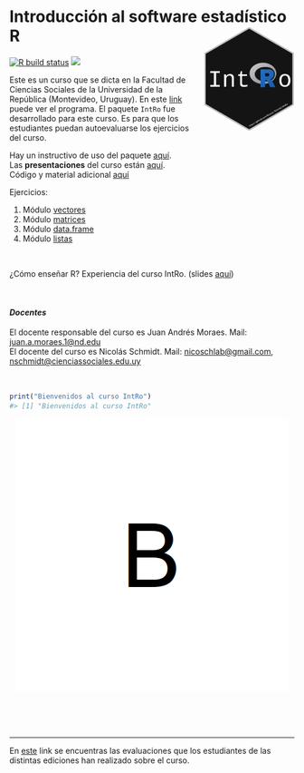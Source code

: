 
<!-- README.md is generated from README.Rmd. Please edit that file -->

# Introducción al software estadístico R <img src="man/figures/logo.png" style="margin-left:10px;margin-bottom:5px;" width="160" align="right"></a>

<!-- badges: start -->

[![R build
status](https://github.com/Nicolas-Schmidt/IntRo/workflows/R-CMD-check/badge.svg)](https://github.com/Nicolas-Schmidt/IntRo/actions)
[![](https://img.shields.io/badge/devel%20version-1.4.0-blue.svg)](https://github.com/Nicolas-Schmidt/IntRo)
<!-- badges: end -->

Este es un curso que se dicta en la Facultad de Ciencias Sociales de la
Universidad de la República (Montevideo, Uruguay). En este
[link](https://github.com/Nicolas-Schmidt/IntRo/blob/master/man/Ejercicios/Programa_IntRo.pdf)
puede ver el programa. El paquete `IntRo` fue desarrollado para este
curso. Es para que los estudiantes puedan autoevaluarse los ejercicios
del curso.

Hay un instructivo de uso del paquete
[aquí](https://github.com/Nicolas-Schmidt/IntRo/blob/master/man/Ejercicios/Instructivo_IntRo.pdf).<br />
Las **presentaciones** del curso están
[aquí](https://github.com/Nicolas-Schmidt/IntRo/tree/master/man/Presentaciones).<br />
Código y material adicional
[aquí](https://github.com/Nicolas-Schmidt/IntRo/tree/master/man/Presentaciones/codigo)

Ejercicios:

1.  Módulo
    [vectores](https://github.com/Nicolas-Schmidt/IntRo/blob/master/man/Ejercicios/Ejercicios_Modulo_vectores.pdf)
2.  Módulo
    [matrices](https://github.com/Nicolas-Schmidt/IntRo/blob/master/man/Ejercicios/Ejercicios_Modulo_matrices.pdf)
3.  Módulo
    [data.frame](https://github.com/Nicolas-Schmidt/IntRo/blob/master/man/Ejercicios/Ejercicios_Modulo_dataframe.pdf)
4.  Módulo
    [listas](https://github.com/Nicolas-Schmidt/IntRo/blob/master/man/Ejercicios/Ejercicios_Modulo_listas.pdf)

<br />

¿Cómo enseñar R? Experiencia del curso IntRo. (slides
[aquí](https://github.com/Nicolas-Schmidt/IntRo/blob/master/man/Presentaciones/codigo/aprendeR.pdf))

<br />

#### *_Docentes_*

El docente responsable del curso es Juan Andrés Moraes. Mail:
<juan.a.moraes.1@nd.edu>  
El docente del curso es Nicolás Schmidt. Mail: <nicoschlab@gmail.com>,
<nschmidt@cienciassociales.edu.uy>

<br />

``` r
print("Bienvenidos al curso IntRo")
#> [1] "Bienvenidos al curso IntRo"
```

<center>

<img src="https://raw.githubusercontent.com/Nicolas-Schmidt/IntRo/master/man/figures/animation.gif"></a>

</center>

<br />

<br />

<br />

-----

En [este](https://github.com/Nicolas-Schmidt/Evaluaciones_IntRo) link se
encuentras las evaluaciones que los estudiantes de las distintas
ediciones han realizado sobre el curso.
